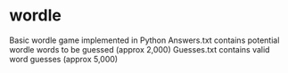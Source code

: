 # wordle
Basic wordle game implemented in Python
Answers.txt contains potential wordle words to be guessed (approx 2,000)
Guesses.txt contains valid word guesses (approx 5,000)
